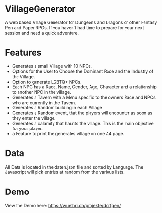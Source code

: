 # VillageGenerator
A web based Village Generator for Dungeons and Dragons or other Fantasy Pen and Paper RPGs. If you haven't had time to prepare for your next session and need a quick adventure.
# Features
*  Generates a small Village with 10 NPCs.
*  Options for the User to Choose the Dominant Race and the Industry of the Village.
*  Option to generate LGBTQ+ NPCs.
*  Each NPC has a Race, Name, Gender, Age, Character and a relationship to another NPC in the village.
*  Generates a Tavern with a Menu specific to the owners Race and NPCs who are currently in the Tavern.
*  Generates a Random building in each Village
*  Generates a Random event, that the players will encounter as soon as they enter the village.
*  Generates a calamity that haunts the village. This is the main objective for your player.
*  a Feature to print the generates village on one A4 page.
# Data
All Data is located in the daten.json file and sorted by Language. The Javascript will pick entries at random from the various lists.
# Demo
View the Demo here: https://wuethri.ch/projekte/dorfgen/
